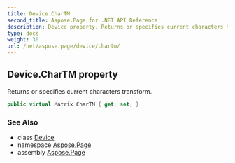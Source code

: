 ```yaml
---
title: Device.CharTM
second_title: Aspose.Page for .NET API Reference
description: Device property. Returns or specifies current characters transform
type: docs
weight: 30
url: /net/aspose.page/device/chartm/
---
```

## Device.CharTM property

Returns or specifies current characters transform.

```csharp
public virtual Matrix CharTM { get; set; }
```

### See Also

* class [Device](../)
* namespace [Aspose.Page](../../device/)
* assembly [Aspose.Page](../../../)


